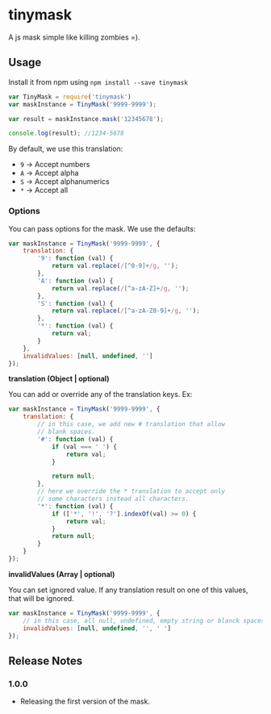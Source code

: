 # tinymask
A js mask simple like killing zombies =).

## Usage
Install it from npm using `npm install --save tinymask`

```js
var TinyMask = require('tinymask')
var maskInstance = TinyMask('9999-9999');

var result = maskInstance.mask('12345678');

console.log(result); //1234-5678
```

By default, we use this translation:

* `9` -> Accept numbers
* `A` -> Accept alpha
* `S` -> Accept alphanumerics
* `*` -> Accept all

### Options
You can pass options for the mask. We use the defaults:

```js
var maskInstance = TinyMask('9999-9999', {
	translation: {
		'9': function (val) {
			return val.replace(/[^0-9]+/g, '');
		},
		'A': function (val) {
			return val.replace(/[^a-zA-Z]+/g, '');
		},
		'S': function (val) {
			return val.replace(/[^a-zA-Z0-9]+/g, '');
		},
		'*': function (val) {
			return val;
		}
	},
	invalidValues: [null, undefined, '']
});
```

**translation (Object | optional)**

You can add or override any of the translation keys. Ex:

```js
var maskInstance = TinyMask('9999-9999', {
	translation: {
		// in this case, we add new # translation that allow
		// blank spaces.
		'#': function (val) {
			if (val === ' ') {
				return val;
			}

			return null;
		},
		// here we override the * translation to accept only
		// some characters instead all characters.
		'*': function (val) {
			if (['*', '!', '?'].indexOf(val) >= 0) {
				return val;
			}
			return null;
		}
	}
});
```

**invalidValues (Array | optional)**

You can set ignored value. If any translation result on one of this values, that will be ignored.

```js
var maskInstance = TinyMask('9999-9999', {
	// in this case, all null, undefined, empty string or blanck spaces returned from translation will be ignored.
	invalidValues: [null, undefined, '', ' ']
});
```

## Release Notes

### 1.0.0
* Releasing the first version of the mask.
